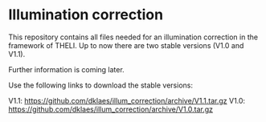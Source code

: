 Illumination correction
=======================

This repository contains all files needed for an illumination correction in the framework of THELI. Up to now there are two stable versions (V1.0 and V1.1).

Further information is coming later.


Use the following links to download the stable versions:

V1.1: https://github.com/dklaes/illum_correction/archive/V1.1.tar.gz
V1.0: https://github.com/dklaes/illum_correction/archive/V1.0.tar.gz
